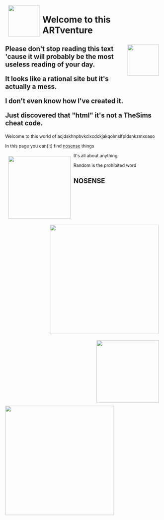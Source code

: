 <html>
<link rel="stylesheet" href="styling.css">
<body>
<img src="https://media.giphy.com/media/3oFyCZm9jPjlzsAwXS/giphy.gif" width="100" height="100" style="float:left; margin: 10px">
<h1>Welcome to this ARTventure</h1>
<img src="https://media.giphy.com/media/3oFyCZm9jPjlzsAwXS/giphy.gif" width="100" height="100" style="float:right; margin: 10px">
  
<h2>Please don't stop reading this text 'cause it will probably be the most useless reading of your day.

It looks like a rational site but it's actually a mess.

I don't even know how I've created it.

Just discovered that "html" it's not a TheSims cheat code.</h2>
  
<p>Welcome to this world of acjdskhnpbvkclxcdckjakqolmslfpldsnkzmxoaso </p>
  <p class="placeholder">In this page you can('t) find <a href="#NOSENSE">nosense</a> things</p>
  <img src="https://media.giphy.com/media/zhmIHStBa2ezu/giphy.gif" width="200" height="200" style="float:left; margin: 10px">  
  <img src="https://media.giphy.com/media/citBl9yPwnUOs/giphy.gif" width="350" height="350" style="float:right; margin:10px" >
  <p class="paragraph">It's all about anything</p>
  <img src="https://media.giphy.com/media/6uGhT1O4sxpi8/giphy.gif" width="200" height="200" style="float:right; margin: 10px">
  <p class="placer">Random is the prohibited word</p>

<h2 id="NOSENSE">NOSENSE</h2>
<img src="https://media2.giphy.com/media/XhT868oxljs88/giphy.gif" width="350" height="350" >
  
  </body>
  </html>
